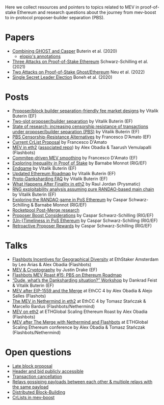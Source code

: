 Here we collect resources and pointers to topics related to MEV in proof-of-stake Ethereum and research questions about the journey from mev-boost to in-protocol proposer-builder separation (PBS).

# Papers

-   [Combining GHOST and Casper](https://arxiv.org/abs/2003.03052) Buterin et al. (2020)
    -   [elopio's annotations](https://elopio.keybase.pub/papers/2020-combining_ghost_and_casper.pdf)
-   [Three Attacks on Proof-of-Stake Ethereum](https://arxiv.org/abs/2110.10086) Schwarz-Schilling et al. (2021)
-   [Two Attacks on Proof-of-Stake Ghost/Ethereum](https://arxiv.org/abs/2203.01315) Neu et al. (2022)
-   [Single Secret Leader Election](https://eprint.iacr.org/2020/025.pdf) Boneh et al. (2020)

# Posts

-   [Proposer/block builder separation-friendly fee market designs](https://ethresear.ch/t/proposer-block-builder-separation-friendly-fee-market-designs/9725) by Vitalik Buterin (EF)
-   [Two-slot proposer/builder separation](https://ethresear.ch/t/two-slot-proposer-builder-separation/10980) by Vitalik Buterin (EF)
-   [State of research: increasing censorship resistance of transactions under proposer/builder separation (PBS)](https://notes.ethereum.org/@vbuterin/pbs_censorship_resistance) by Vitalik Buterin (EF)
-   [PBS Censorship-Resistance Alternatives](https://notes.ethereum.org/@fradamt/H1TsYRfJc) by Francesco D'Amato (EF)
-   [Current CrList Proposal](https://notes.ethereum.org/@fradamt/H1ZqdtrBF) by Francesco D'Amato
-   [MEV in eth2](https://writings.flashbots.net/research/mev-eth2/) ([associated repo](https://github.com/flashbots/eth2-research)) by Alex Obadia & Taarush Vemulapalli (Flashbots)
-   [Commitee-driven MEV smoothing](https://ethresear.ch/t/committee-driven-mev-smoothing/10408) by Francesco D'Amato (EF)
-   [Exploring Inequality in Proof of Stake](https://ethereum.github.io/beaconrunner/notebooks/naiveurn.html) by Barnabe Monnot (RIG/EF)
-   [Endgame](https://vitalik.ca/general/2021/12/06/endgame.html) by Vitalik Buterin (EF)
-   [Updated Ethereum Roadmap](https://twitter.com/VitalikButerin/status/1466411377107558402?s=20) by Vitalik Buterin (EF)
-   [Proto-Danksharding FAQ](https://notes.ethereum.org/@vbuterin/proto_danksharding_faq) by Vitalik Buterin (EF)
-   [What Happens After Finality in eth2](https://hackmd.io/@prysmaticlabs/finality) by Raul Jordan (Prysmatic)
-   [RNG exploitability analysis assuming pure RANDAO-based main chain](https://ethresear.ch/t/rng-exploitability-analysis-assuming-pure-randao-based-main-chain/1825) by Vitalik Buterin (EF)
-   [Exploring the RANDAO game in PoS Ethereum](https://ethereum.github.io/beaconrunner/notebooks/randao/randao.html) by Caspar Schwarz-Schilling & Barnabe Monnot (RIG/EF)
-   [Rocketpool Post-Merge research](https://github.com/rocket-pool/rocketpool-research/tree/master/Post%20Merge)
-   [Proposer Boost Considerations](https://notes.ethereum.org/@casparschwa/H1T0k7b85) by Caspar Schwarz-Schilling (RIG/EF)
-   [(Un-)Timeliness in PoS Ethereum](https://notes.ethereum.org/@casparschwa/ByHu1XZUq) by Caspar Schwarz-Schilling (RIG/EF)
-   [Retroactive Proposer Rewards](https://notes.ethereum.org/@casparschwa/S1vcyXZL9) by Caspar Schwarz-Schilling (RIG/EF)

# Talks

-   [Flashbots Incentives for Geographical Diversity](https://youtu.be/GJwS7VF40wk?t=23285) at EthStaker Amsterdam by Leo Arias & Alex Obadia (Flashbots)
-   [MEV & Cryptography](https://youtu.be/jLHf6yw7b5Y) by Justin Drake (EF)
-   [Flashbots MEV Roast #15: PBS on Ethereum Roadmap](https://youtu.be/8mcm-jT2nq4)
-   [“Dude, what’s the Danksharding situation?” Workshop](https://youtu.be/e9oudTr5BE4) by Dankrad Feist & Vitalik Buterin (EF)
-   [MEV after EIP-1559 and the Merge](https://youtu.be/XhZ2FDMdVUM) at EthCC 4 by Alex Obadia & Alejo Salles (Flashots)
-   [The MEV in Nethermind in eth2](https://youtu.be/6MeKNSqC2es) at EthCC 4 by Tomasz Stańczak & Marcello Bardus (Flashbots/Nethermind)
-   [MEV on eth2](https://youtu.be/zsgC6mNP9eU) at ETHGlobal Scaling Ethereum Roast by Alex Obadia (Flashbots)
-   [MEV after The Merge with Nethermind and Flashbots](https://youtu.be/Hjd9WowOa3g) at ETHGlobal Scaling Ethereum conference by Alex Obadia & Tomasz Stańczak (Flashbots/Nethermind)

# Open questions

-   [Late block proposal](https://github.com/flashbots/mev-boost/issues/111)
-   [Header and bid publicly accessible](https://github.com/flashbots/mev-boost/issues/112)
-   [Transaction cancellation](https://github.com/flashbots/mev-boost/issues/113)
-   [Relays gossiping payloads between each other & multiple relays with the same payload](https://github.com/flashbots/mev-boost/issues/122)
-   [Distributed Block-Building](https://github.com/flashbots/mev-boost/issues/139)
-   [CrLists in mev-boost](https://github.com/flashbots/mev-boost/issues/215)
